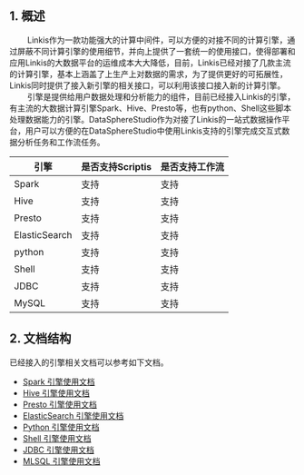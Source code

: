 ## 1. 概述
&nbsp;&nbsp;&nbsp;&nbsp;&nbsp;&nbsp;&nbsp;&nbsp;Linkis作为一款功能强大的计算中间件，可以方便的对接不同的计算引擎，通过屏蔽不同计算引擎的使用细节，并向上提供了一套统一的使用接口，使得部署和应用Linkis的大数据平台的运维成本大大降低，目前，Linkis已经对接了几款主流的计算引擎，基本上涵盖了上生产上对数据的需求，为了提供更好的可拓展性，Linkis同时提供了接入新引擎的相关接口，可以利用该接口接入新的计算引擎。  
&nbsp;&nbsp;&nbsp;&nbsp;&nbsp;&nbsp;&nbsp;&nbsp;引擎是提供给用户数据处理和分析能力的组件，目前已经接入Linkis的引擎，有主流的大数据计算引擎Spark、Hive、Presto等，也有python、Shell这些脚本处理数据能力的引擎。DataSphereStudio作为对接了Linkis的一站式数据操作平台，用户可以方便的在DataSphereStudio中使用Linkis支持的引擎完成交互式数据分析任务和工作流任务。

|  引擎   | 是否支持Scriptis |   是否支持工作流   |
|  ----  | ----  | ---- |
| Spark  | 支持 |  支持 |
| Hive  | 支持 | 支持 |
| Presto  | 支持 | 支持 |
| ElasticSearch  | 支持 | 支持 |
| python  | 支持 | 支持 |
| Shell  | 支持 | 支持 |
| JDBC  | 支持 | 支持 |
| MySQL  | 支持 | 支持 |

## 2. 文档结构
已经接入的引擎相关文档可以参考如下文档。  
- [Spark 引擎使用文档](./../Engine_Usage_Documentations/Spark_User_Manual.md)  
- [Hive 引擎使用文档](./../Engine_Usage_Documentations/Hive_User_Manual.md)  
- [Presto 引擎使用文档](./../Engine_Usage_Documentations/Presto_User_Manual.md)   
- [ElasticSearch 引擎使用文档](./../Engine_Usage_Documentations/ElasticSearch_User_Manual.md)  
- [Python 引擎使用文档](./../Engine_Usage_Documentations/Python_User_Manual.md)  
- [Shell 引擎使用文档](./../Engine_Usage_Documentations/Shell_User_Manual.md)  
- [JDBC 引擎使用文档](./../Engine_Usage_Documentations/JDBC_User_Manual.md)  
- [MLSQL 引擎使用文档](./../Engine_Usage_Documentations/MLSQL_User_Manual.md)
